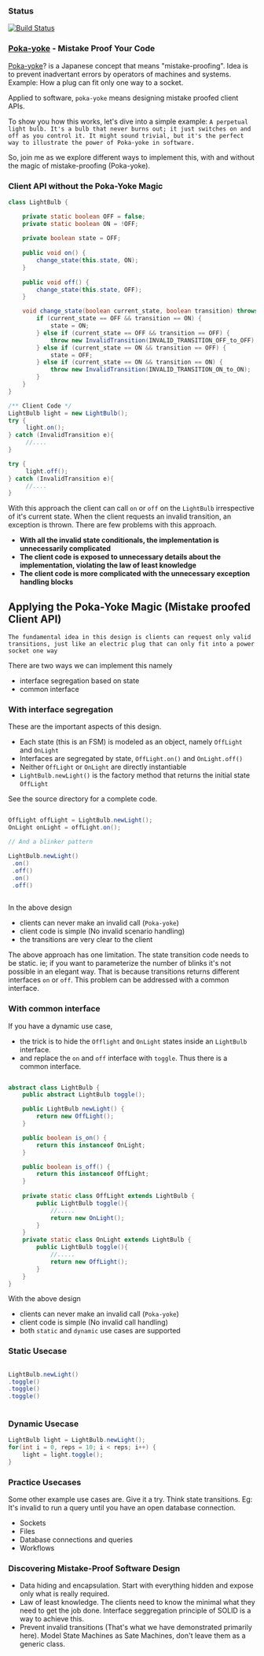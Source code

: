 ### Status
[![Build Status](https://app.travis-ci.com/codehackerr/poka-yoke.svg?branch=master)](https://app.travis-ci.com/codehackerr/poka-yoke)
### [Poka-yoke](https://en.wikipedia.org/wiki/Poka-yoke)  - Mistake Proof Your Code 

[Poka-yoke](https://en.wikipedia.org/wiki/Poka-yoke)? is a Japanese concept that means "mistake-proofing".
Idea is to prevent inadvertant errors by operators of machines and systems. Example: How a plug can fit only one way to a socket.

Applied to software, `poka-yoke` means designing mistake proofed client APIs.

To show you how this works, let's dive into a simple example: 
`
A perpetual light bulb. It's a bulb that never burns out; it just switches on and off as you control it. It might sound trivial, but it's the perfect way to illustrate the power of Poka-yoke in software.
`

So, join me as we explore different ways to implement this, with and without the magic of mistake-proofing (Poka-yoke).

### Client API without the Poka-Yoke Magic

```java 
class LightBulb {

    private static boolean OFF = false;
    private static boolean ON = !OFF;
    
    private boolean state = OFF;
    
    public void on() {
        change_state(this.state, ON);
    }
    
    public void off() {
        change_state(this.state, OFF);
    }

    void change_state(boolean current_state, boolean transition) throws InvalidTransition {
        if (current_state == OFF && transition == ON) {
            state = ON;
        } else if (current_state == OFF && transition == OFF) {
            throw new InvalidTransition(INVALID_TRANSITION_OFF_to_OFF);
        } else if (current_state == ON && transition == OFF) {
            state = OFF;
        } else if (current_state == ON && transition == ON) {
            throw new InvalidTransition(INVALID_TRANSITION_ON_to_ON);
        }
    }
}

```

```java
/** Client Code */
LightBulb light = new LightBulb();
try { 
     light.on();
} catch (InvalidTransition e){
     //....
}

try { 
     light.off();
} catch (InvalidTransition e){
     //....
}
```

With this approach the client can call `on` or `off` on the `LightBulb` irrespective of it's current state.
When the client requests an invalid transition, an exception is thrown.
There are few problems with this approach.

- **With all the invalid state conditionals, the implementation is unnecessarily complicated**
- **The client code is exposed to unnecessary details about the implementation, violating the law of least knowledge**
- **The client code is more complicated with the unnecessary exception handling blocks**


## Applying the Poka-Yoke Magic (Mistake proofed Client API)

`The fundamental idea in this design is clients can request only valid transitions, just like an electric plug that can only fit into a power socket one way`

There are two ways we can implement this namely
 - interface segregation based on state
 - common interface

### With interface segregation

These are the important aspects of this design.
- Each state (this is an FSM) is modeled as an object, namely `OffLight` and `OnLight`
- Interfaces are segregated by state, `OffLight.on()` and  `OnLight.off()`
- Neither `OffLight` or `OnLight` are directly instantiable
- `LightBulb.newLight()` is the factory method that returns the initial state `OffLight`

See the source directory for a complete code.

```java

OffLight offLight = LightBulb.newLight();
OnLight onLight = offLight.on();

// And a blinker pattern

LightBulb.newLight()
 .on()
 .off()
 .on()
 .off()
 
```

In the above design
- clients can never make an invalid call (`Poka-yoke`)
- client code is simple (No invalid scenario handling)
- the transitions are very clear to the client

The above approach has one limitation. The state transition code needs to be static.
ie; if you want to parameterize the number of blinks it's not possible in an elegant way.
That is because transitions returns different interfaces `on` or `off`.
This problem can be addressed with a common interface.

### With common interface

If you have a dynamic use case, 
- the trick is to hide the `Offlight` and `OnLight` states inside an `LightBulb` interface.
- and replace the `on` and `off` interface with `toggle`. Thus there is a common interface.

```java

abstract class LightBulb {
    public abstract LightBulb toggle();

    public LightBulb newLight() {
        return new OffLight();
    }

    public boolean is_on() {
        return this instanceof OnLight;
    }

    public boolean is_off() {
        return this instanceof OffLight;
    }
    
    private static class OffLight extends LightBulb {
        public LightBulb toggle(){
            //.....
            return new OnLight();
        }
    }
    private static class OnLight extends LightBulb {
        public LightBulb toggle(){
            //.....
            return new OffLight();
        }
    }
}

```
With the above design
- clients can never make an invalid call (`Poka-yoke`)
- client code is simple (No invalid call handling)
- both `static` and `dynamic` use cases are supported

### Static Usecase
```java

LightBulb.newLight()
.toggle()
.toggle()
.toggle()
 
```

### Dynamic Usecase
```java
LightBulb light = LightBulb.newLight();
for(int i = 0, reps = 10; i < reps; i++) {
    light = light.toggle();
}
```

### Practice Usecases
Some other example use cases are. Give it a try. Think state transitions.
Eg: It's invalid to run a query until you have an open database connection.

- Sockets 
- Files 
- Database connections and queries
- Workflows

### Discovering Mistake-Proof Software Design

 - Data hiding and encapsulation. Start with everything hidden and expose only what is really required.
 - Law of least knowledge. The clients need to know the minimal what they need to get the job done. Interface seggregation principle of SOLID is a way to achieve this.
 - Prevent invalid transitions (That's what we have demonstrated primarily here). Model State Machines as Sate Machines, don't leave them as a generic class.

